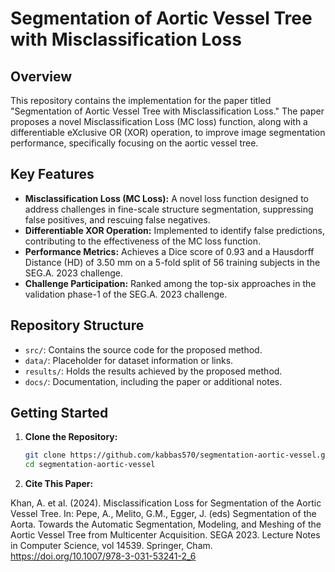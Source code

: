 # Segmentation of Aortic Vessel Tree with Misclassification Loss

## Overview

This repository contains the implementation for the paper titled "Segmentation of Aortic Vessel Tree with Misclassification Loss." The paper proposes a novel Misclassification Loss (MC loss) function, along with a differentiable eXclusive OR (XOR) operation, to improve image segmentation performance, specifically focusing on the aortic vessel tree.

## Key Features

- **Misclassification Loss (MC Loss):** A novel loss function designed to address challenges in fine-scale structure segmentation, suppressing false positives, and rescuing false negatives.
- **Differentiable XOR Operation:** Implemented to identify false predictions, contributing to the effectiveness of the MC loss function.
- **Performance Metrics:** Achieves a Dice score of 0.93 and a Hausdorff Distance (HD) of 3.50 mm on a 5-fold split of 56 training subjects in the SEG.A. 2023 challenge.
- **Challenge Participation:** Ranked among the top-six approaches in the validation phase-1 of the SEG.A. 2023 challenge.

## Repository Structure

- `src/`: Contains the source code for the proposed method.
- `data/`: Placeholder for dataset information or links.
- `results/`: Holds the results achieved by the proposed method.
- `docs/`: Documentation, including the paper or additional notes.

## Getting Started

1. **Clone the Repository:**
   ```bash
   git clone https://github.com/kabbas570/segmentation-aortic-vessel.git
   cd segmentation-aortic-vessel
2. **Cite This Paper:**

Khan, A. et al. (2024). Misclassification Loss for Segmentation of the Aortic Vessel Tree. In: Pepe, A., Melito, G.M., Egger, J. (eds) Segmentation of the Aorta. Towards the Automatic Segmentation, Modeling, and Meshing of the Aortic Vessel Tree from Multicenter Acquisition. SEGA 2023. Lecture Notes in Computer Science, vol 14539. Springer, Cham. https://doi.org/10.1007/978-3-031-53241-2_6
